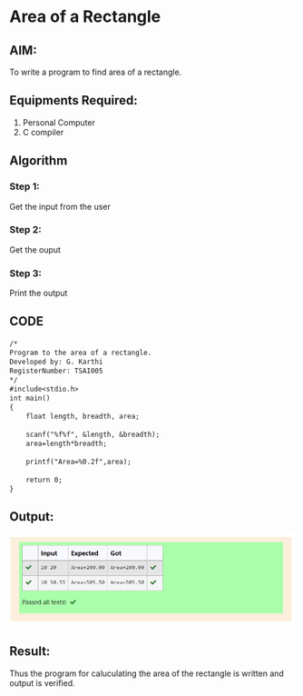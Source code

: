 # Area of a Rectangle
## AIM:
To write a program to find area of a rectangle.

## Equipments Required:
1. Personal Computer
2. C compiler

## Algorithm
### Step 1:
Get the input from the user

### Step 2:
Get the ouput
### Step 3:
Print the output
## CODE
~~~
/*
Program to the area of a rectangle.
Developed by: G. Karthi
RegisterNumber: TSAI005
*/
#include<stdio.h>
int main()
{
    float length, breadth, area;
    
    scanf("%f%f", &length, &breadth);
    area=length*breadth;
    
    printf("Area=%0.2f",area);
    
    return 0;
}
~~~
## Output:
![Area of Rectangle](/output.jpg)


## Result:
Thus the program for caluculating the area of the rectangle is written and output is verified. 
